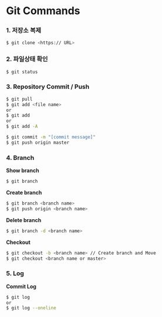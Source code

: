 # Git Commands

### 1. 저장소 복제
```bash
$ git clone <https:// URL>
```

### 2. 파일상태 확인
```bash
$ git status
```

### 3. Repository Commit / Push
```bash
$ git pull
$ git add <file name>
or
$ git add
or
$ git add -A 

$ git commit -m "[commit message]"
$ git push origin master
```

### 4. Branch
**Show branch**
``` bash
$ git branch
```

**Create branch**
```bash
$ git branch <branch name>
$ git push origin <branch name>
```

**Delete branch**
```bash
$ git branch -d <branch name>
```

**Checkout**
```bash
$ git checkout -b <branch name> // Create branch and Move
$ git checkout <branch name or master>
```

### 5. Log
**Commit Log**
```bash
$ git log
or 
$ git log --oneline
```